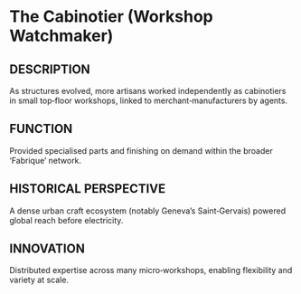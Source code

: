 # The Cabinotier (Workshop Watchmaker)

## DESCRIPTION
As structures evolved, more artisans worked independently as cabinotiers in small top‑floor workshops, linked to merchant‑manufacturers by agents.

## FUNCTION
Provided specialised parts and finishing on demand within the broader ‘Fabrique’ network.

## HISTORICAL PERSPECTIVE
A dense urban craft ecosystem (notably Geneva’s Saint‑Gervais) powered global reach before electricity.

## INNOVATION
Distributed expertise across many micro‑workshops, enabling flexibility and variety at scale.
